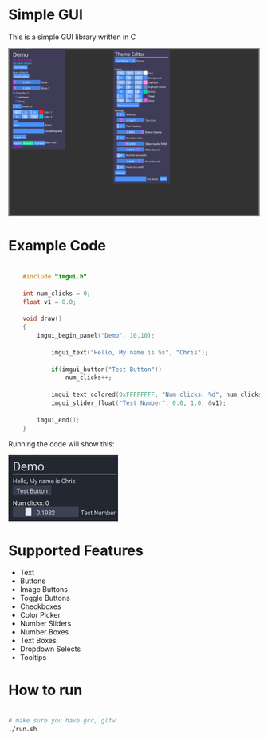 # Simple GUI

This is a simple GUI library written in C

![](screenshot.png)

# Example Code

```C

    #include "imgui.h"

    int num_clicks = 0;
    float v1 = 0.0;

    void draw()
    {
        imgui_begin_panel("Demo", 10,10);

            imgui_text("Hello, My name is %s", "Chris");

            if(imgui_button("Test Button"))
                num_clicks++;

            imgui_text_colored(0xFFFFFFFF, "Num clicks: %d", num_clicks);
            imgui_slider_float("Test Number", 0.0, 1.0, &v1);

        imgui_end();
    }
```

Running the code will show this:

![](screenshot2.png)

# Supported Features

- Text
- Buttons
- Image Buttons
- Toggle Buttons
- Checkboxes
- Color Picker
- Number Sliders
- Number Boxes
- Text Boxes
- Dropdown Selects
- Tooltips

# How to run

```bash

# make sure you have gcc, glfw
./run.sh

```
